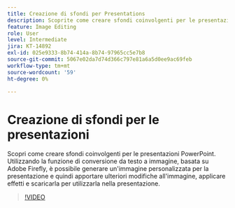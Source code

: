 ```yaml
---
title: Creazione di sfondi per Presentations
description: Scoprite come creare sfondi coinvolgenti per le presentazioni PowerPoint
feature: Image Editing
role: User
level: Intermediate
jira: KT-14892
exl-id: 025e9333-8b74-414a-8b74-97965cc5e7b8
source-git-commit: 5067e02da7d74d366c797e81a6a5d0ee9ac69feb
workflow-type: tm+mt
source-wordcount: '59'
ht-degree: 0%

---
```


# Creazione di sfondi per le presentazioni

Scopri come creare sfondi coinvolgenti per le presentazioni PowerPoint. Utilizzando la funzione di conversione da testo a immagine, basata su Adobe Firefly, è possibile generare un&#39;immagine personalizzata per la presentazione e quindi apportare ulteriori modifiche all&#39;immagine, applicare effetti e scaricarla per utilizzarla nella presentazione.

>[!VIDEO](https://video.tv.adobe.com/v/3433983?quality=12&learn=on&hidetitle=true&captions=ita)
